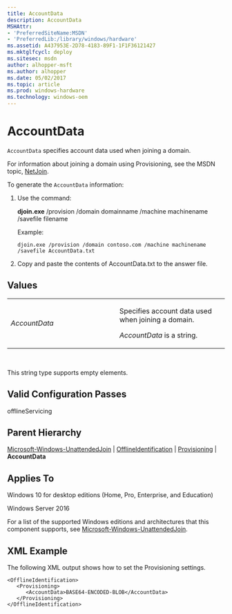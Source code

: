 ```yaml
---
title: AccountData
description: AccountData
MSHAttr:
- 'PreferredSiteName:MSDN'
- 'PreferredLib:/library/windows/hardware'
ms.assetid: A437953E-2D78-4183-89F1-1F1F36121427
ms.mktglfcycl: deploy
ms.sitesec: msdn
author: alhopper-msft
ms.author: alhopper
ms.date: 05/02/2017
ms.topic: article
ms.prod: windows-hardware
ms.technology: windows-oem
---
```


# AccountData


`AccountData` specifies account data used when joining a domain.

For information about joining a domain using Provisioning, see the MSDN topic, [NetJoin](http://go.microsoft.com/fwlink/?LinkId=124095).

To generate the `AccountData` information:

1.  Use the command:

    **djoin.exe** /provision /domain domainname /machine machinename /savefile filename

    Example:

    ```
    djoin.exe /provision /domain contoso.com /machine machinename /savefile AccountData.txt
    ```

2.  Copy and paste the contents of AccountData.txt to the answer file.

## Values


<table>
<colgroup>
<col width="50%" />
<col width="50%" />
</colgroup>
<tbody>
<tr class="odd">
<td><p><em>AccountData</em></p></td>
<td><p>Specifies account data used when joining a domain.</p>
<p><em>AccountData</em> is a string.</p></td>
</tr>
</tbody>
</table>

 

This string type supports empty elements.

## Valid Configuration Passes


offlineServicing

## Parent Hierarchy


[Microsoft-Windows-UnattendedJoin](microsoft-windows-unattendedjoin.md) | [OfflineIdentification](microsoft-windows-unattendedjoin-offlineidentification.md) | [Provisioning](microsoft-windows-unattendedjoin-offlineidentification-provisioning.md) | **AccountData**

## Applies To


Windows 10 for desktop editions (Home, Pro, Enterprise, and Education)

Windows Server 2016

For a list of the supported Windows editions and architectures that this component supports, see [Microsoft-Windows-UnattendedJoin](microsoft-windows-unattendedjoin.md).

## XML Example


The following XML output shows how to set the Provisioning settings.

```
<OfflineIdentification>
   <Provisioning>
      <AccountData>BASE64-ENCODED-BLOB</AccountData>   
   </Provisioning>
</OfflineIdentification>
```

 

 






